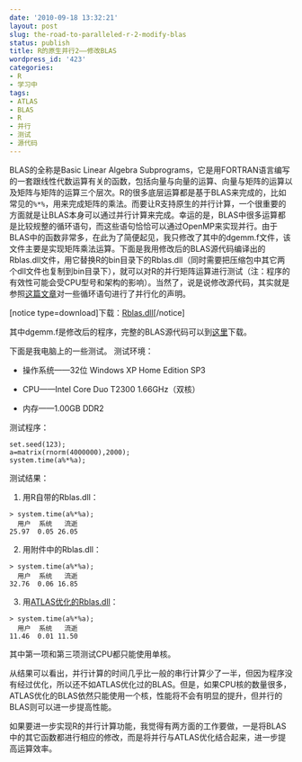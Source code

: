 ```yaml
---
date: '2010-09-18 13:32:21'
layout: post
slug: the-road-to-paralleled-r-2-modify-blas
status: publish
title: R的原生并行2——修改BLAS
wordpress_id: '423'
categories:
- R
- 学习中
tags:
- ATLAS
- BLAS
- R
- 并行
- 测试
- 源代码
---
```


BLAS的全称是Basic Linear Algebra Subprograms，它是用FORTRAN语言编写的一套跟线性代数运算有关的函数，包括向量与向量的运算、向量与矩阵的运算以及矩阵与矩阵的运算三个层次。R的很多底层运算都是基于BLAS来完成的，比如常见的`%*%`，用来完成矩阵的乘法。而要让R支持原生的并行计算，一个很重要的方面就是让BLAS本身可以通过并行计算来完成。幸运的是，BLAS中很多运算都是比较规整的循环语句，而这些语句恰恰可以通过OpenMP来实现并行。由于BLAS中的函数非常多，在此为了简便起见，我只修改了其中的dgemm.f文件，该文件主要是实现矩阵乘法运算。下面是我用修改后的BLAS源代码编译出的Rblas.dll文件，用它替换R的bin目录下的Rblas.dll（同时需要把压缩包中其它两个dll文件也复制到bin目录下），就可以对R的并行矩阵运算进行测试（注：程序的有效性可能会受CPU型号和架构的影响）。当然了，说是说修改源代码，其实就是参照[这篇文章](http://rajorshi.net/blog/2009/05/programming-for-multicore-introduction-openmp-gcc/)对一些循环语句进行了并行化的声明。

[notice type=download]下载：[Rblas.dll](../wp-content/uploads/2010/09/Rblas_OpenMP.zip)[/notice]

其中dgemm.f是修改后的程序，完整的BLAS源代码可以到[这里](http://www.netlib.org/blas/blas.tgz)下载。

下面是我电脑上的一些测试。
测试环境：



	
  * 操作系统——32位 Windows XP Home Edition SP3

	
  * CPU——Intel Core Duo T2300 1.66GHz（双核）

	
  * 内存——1.00GB DDR2


测试程序：

    
    set.seed(123);
    a=matrix(rnorm(4000000),2000);
    system.time(a%*%a);


测试结果：



	
  1. 用R自带的Rblas.dll：

    
    > system.time(a%*%a);
      用户  系统   流逝
    25.97  0.05 26.05




	
  2. 用附件中的Rblas.dll：

    
    > system.time(a%*%a);
      用户  系统   流逝
    32.76  0.06 16.85




	
  3. 用[ATLAS优化的Rblas.dll](http://ftp.ctex.org/mirrors/CRAN/bin/windows/contrib/ATLAS/)：

    
    > system.time(a%*%a);
      用户  系统   流逝
    11.46  0.01 11.50





其中第一项和第三项测试CPU都只能使用单核。

从结果可以看出，并行计算的时间几乎比一般的串行计算少了一半，但因为程序没有经过优化，所以还不如ATLAS优化过的BLAS。但是，如果CPU核的数量很多，ATLAS优化的BLAS依然只能使用一个核，性能将不会有明显的提升，但并行的BLAS则可以进一步提高性能。

如果要进一步实现R的并行计算功能，我觉得有两方面的工作要做，一是将BLAS中的其它函数都进行相应的修改，而是将并行与ATLAS优化结合起来，进一步提高运算效率。

